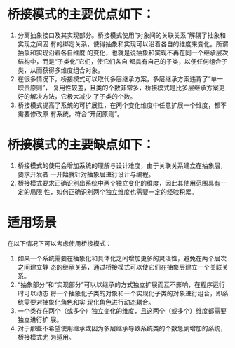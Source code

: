 # 桥接模式的主要优点如下：

1. 分离抽象接口及其实现部分。桥接模式使用“对象间的关联关系”解耦了抽象和实现之间固
有的绑定关系，使得抽象和实现可以沿着各自的维度来变化。所谓抽象和实现沿着各自维度
的变化，也就是说抽象和实现不再在同一个继承层次结构中，而是“子类化”它们，使它们各自
都具有自己的子类，以便任何组合子类，从而获得多维度组合对象。
2. 在很多情况下，桥接模式可以取代多层继承方案，多层继承方案违背了“单一职责原则”，
复用性较差，且类的个数非常多，桥接模式是比多层继承方案更好的解决方法，它极大减少
了子类的个数。
3. 桥接模式提高了系统的可扩展性，在两个变化维度中任意扩展一个维度，都不需要修改原
有系统，符合“开闭原则”。

# 桥接模式的主要缺点如下：

1. 桥接模式的使用会增加系统的理解与设计难度，由于关联关系建立在抽象层，要求开发者
一开始就针对抽象层进行设计与编程。
2. 桥接模式要求正确识别出系统中两个独立变化的维度，因此其使用范围具有一定的局限
性，如何正确识别两个独立维度也需要一定的经验积累。

# 适用场景
在以下情况下可以考虑使用桥接模式：

1. 如果一个系统需要在抽象化和具体化之间增加更多的灵活性，避免在两个层次之间建立静
态的继承关系，通过桥接模式可以使它们在抽象层建立一个关联关系。
2. “抽象部分”和“实现部分”可以以继承的方式独立扩展而互不影响，在程序运行时可以动态
将一个抽象化子类的对象和一个实现化子类的对象进行组合，即系统需要对抽象化角色和实
现化角色进行动态耦合。
3. 一个类存在两个（或多个）独立变化的维度，且这两个（或多个）维度都需要独立进行扩
展。
4. 对于那些不希望使用继承或因为多层继承导致系统类的个数急剧增加的系统，桥接模式尤
为适用。
